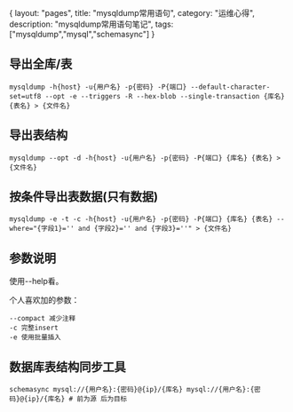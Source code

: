 {
layout: "pages",
title: "mysqldump常用语句",
category: "运维心得",
description: "mysqldump常用语句笔记",
tags: ["mysqldump","mysql","schemasync"]
}


## 导出全库/表

```{bash}
mysqldump -h{host} -u{用户名} -p{密码} -P{端口} --default-character-set=utf8 --opt -e --triggers -R --hex-blob --single-transaction {库名} {表名} > {文件名}
```

## 导出表结构

```{bash}
mysqldump --opt -d -h{host} -u{用户名} -p{密码} -P{端口} {库名} {表名} > {文件名}
```

## 按条件导出表数据(只有数据)

```{bash}
mysqldump -e -t -c -h{host} -u{用户名} -p{密码} -P{端口} {库名} {表名} --where="{字段1}='' and {字段2}='' and {字段3}=''" > {文件名}
```

## 参数说明

使用--help看。

个人喜欢加的参数：

```
--compact 减少注释
-c 完整insert 
-e 使用批量插入
```

## 数据库表结构同步工具

```{bash}
schemasync mysql://{用户名}:{密码}@{ip}/{库名} mysql://{用户名}:{密码}@{ip}/{库名} # 前为源 后为目标
```
